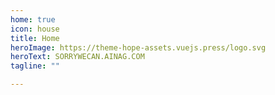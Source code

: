 ```yaml
---
home: true
icon: house
title: Home
heroImage: https://theme-hope-assets.vuejs.press/logo.svg
heroText: SORRYWECAN.AINAG.COM
tagline: ""

---
```


